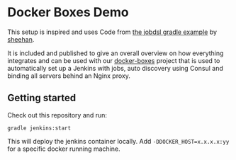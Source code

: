 # Docker Boxes Demo

This setup is inspired and uses Code from [the jobdsl gradle example](https://github.com/sheehan/job-dsl-gradle-example) by [sheehan](https://github.com/sheehan).

It is included and published to give an overall overview on how everything integrates and can be used with our [docker-boxes](https://github.com/i-net-software/docker-boxes) project that is used to automatically set up a Jenkins with jobs, auto discovery using Consul and binding all servers behind an Nginx proxy.

## Getting started

Check out this repository and run:

    gradle jenkins:start

This will deploy the jenkins container locally. Add ```-DDOCKER_HOST=x.x.x.x:yy``` for a specific docker running machine.
